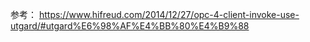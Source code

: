 参考：
https://www.hifreud.com/2014/12/27/opc-4-client-invoke-use-utgard/#utgard%E6%98%AF%E4%BB%80%E4%B9%88

